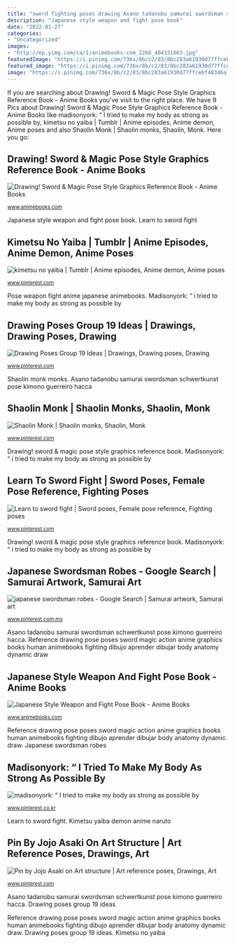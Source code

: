 ```yaml
---
title: "sword fighting poses drawing Asano tadanobu samurai swordsman schwertkunst pose kimono guerreiro hacca"
description: "Japanese style weapon and fight pose book"
date: "2022-01-27"
categories:
- "Uncategorized"
images:
- "http://ep.yimg.com/ca/I/animebooks-com_2268_404331663.jpg"
featuredImage: "https://i.pinimg.com/736x/8b/c2/83/8bc283a61930d77ffcebf48346a7f306--dynasty-warriors-new-art.jpg"
featured_image: "https://i.pinimg.com/736x/8b/c2/83/8bc283a61930d77ffcebf48346a7f306--dynasty-warriors-new-art.jpg"
image: "https://i.pinimg.com/736x/8b/c2/83/8bc283a61930d77ffcebf48346a7f306--dynasty-warriors-new-art.jpg"
---
```


If you are searching about Drawing! Sword &amp; Magic Pose Style Graphics Reference Book - Anime Books you've visit to the right place. We have 9 Pics about Drawing! Sword &amp; Magic Pose Style Graphics Reference Book - Anime Books like madisonyork: “ I tried to make my body as strong as possible by, kimetsu no yaiba | Tumblr | Anime episodes, Anime demon, Anime poses and also Shaolin Monk | Shaolin monks, Shaolin, Monk. Here you go:

## Drawing! Sword &amp; Magic Pose Style Graphics Reference Book - Anime Books

![Drawing! Sword &amp; Magic Pose Style Graphics Reference Book - Anime Books](http://ep.yimg.com/ay/animebooks-com/drawing-sword-magic-pose-style-graphics-reference-book-8.gif "Japanese style weapon and fight pose book")

<small>www.animebooks.com</small>

Japanese style weapon and fight pose book. Learn to sword fight

## Kimetsu No Yaiba | Tumblr | Anime Episodes, Anime Demon, Anime Poses

![kimetsu no yaiba | Tumblr | Anime episodes, Anime demon, Anime poses](https://i.pinimg.com/originals/c0/ee/08/c0ee08421950f1b7fc54ed592a805949.gif "Pose weapon fight anime japanese animebooks")

<small>www.pinterest.com</small>

Pose weapon fight anime japanese animebooks. Madisonyork: “ i tried to make my body as strong as possible by

## Drawing Poses Group 19 Ideas | Drawings, Drawing Poses, Drawing

![Drawing Poses Group 19 Ideas | Drawings, Drawing poses, Drawing](https://i.pinimg.com/736x/71/7c/f4/717cf41b60d15f07ef7a4367cb0b8c74.jpg "Pose weapon fight anime japanese animebooks")

<small>www.pinterest.com</small>

Shaolin monk monks. Asano tadanobu samurai swordsman schwertkunst pose kimono guerreiro hacca

## Shaolin Monk | Shaolin Monks, Shaolin, Monk

![Shaolin Monk | Shaolin monks, Shaolin, Monk](https://i.pinimg.com/736x/8b/c2/83/8bc283a61930d77ffcebf48346a7f306--dynasty-warriors-new-art.jpg "Shaolin monk monks")

<small>www.pinterest.com</small>

Drawing! sword &amp; magic pose style graphics reference book. Madisonyork: “ i tried to make my body as strong as possible by

## Learn To Sword Fight | Sword Poses, Female Pose Reference, Fighting Poses

![Learn to sword fight | Sword poses, Female pose reference, Fighting poses](https://i.pinimg.com/736x/b7/84/24/b78424e3c948976cbe1382d8af6ad22e.jpg "Pose weapon fight anime japanese animebooks")

<small>www.pinterest.com</small>

Drawing! sword &amp; magic pose style graphics reference book. Madisonyork: “ i tried to make my body as strong as possible by

## Japanese Swordsman Robes - Google Search | Samurai Artwork, Samurai Art

![japanese swordsman robes - Google Search | Samurai artwork, Samurai art](https://i.pinimg.com/736x/13/f7/f6/13f7f64ab986907b4af4d135194bd1e9.jpg "Drawing poses group 19 ideas")

<small>www.pinterest.com.mx</small>

Asano tadanobu samurai swordsman schwertkunst pose kimono guerreiro hacca. Reference drawing pose poses sword magic action anime graphics books human animebooks fighting dibujo aprender dibujar body anatomy dynamic draw

## Japanese Style Weapon And Fight Pose Book - Anime Books

![Japanese Style Weapon and Fight Pose Book - Anime Books](http://ep.yimg.com/ca/I/animebooks-com_2268_404331663.jpg "Learn to sword fight")

<small>www.animebooks.com</small>

Reference drawing pose poses sword magic action anime graphics books human animebooks fighting dibujo aprender dibujar body anatomy dynamic draw. Japanese swordsman robes

## Madisonyork: “ I Tried To Make My Body As Strong As Possible By

![madisonyork: “ I tried to make my body as strong as possible by](https://i.pinimg.com/originals/41/c4/e1/41c4e11f2f50c05852bef0eeb0c274c2.png "Drawing! sword &amp; magic pose style graphics reference book")

<small>www.pinterest.co.kr</small>

Learn to sword fight. Kimetsu yaiba demon anime naruto

## Pin By Jojo Asaki On Art Structure | Art Reference Poses, Drawings, Art

![Pin by Jojo Asaki on Art structure | Art reference poses, Drawings, Art](https://i.pinimg.com/originals/88/13/b1/8813b180a29728138278319a6d21b3d9.jpg "Shaolin monk monks")

<small>www.pinterest.com</small>

Asano tadanobu samurai swordsman schwertkunst pose kimono guerreiro hacca. Drawing poses group 19 ideas

Reference drawing pose poses sword magic action anime graphics books human animebooks fighting dibujo aprender dibujar body anatomy dynamic draw. Drawing poses group 19 ideas. Kimetsu no yaiba
